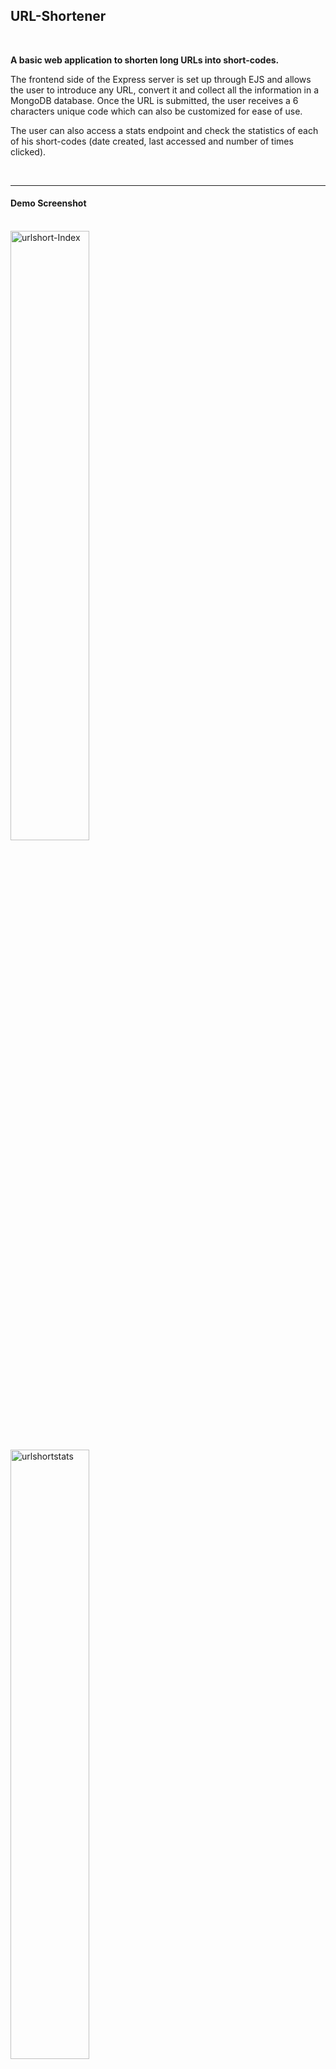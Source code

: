 
<h2> <b>URL-Shortener</b> </h2>

<br>

**A basic web application to shorten long URLs into short-codes.**

The frontend side of the Express server is set up through EJS and allows the user to introduce any URL, convert it and collect all the information in a MongoDB database.
Once the URL is submitted, the user receives a 6 characters unique code which can also be customized for ease of use.

The user can also access a stats endpoint and check the statistics of each of his short-codes (date created, last accessed and number of times clicked). 

<br>
<hr>


<h4> <b> Demo Screenshot </b> </h4>
<br>

<img src="https://i.ibb.co/5Wh8mKw/urlshort-Index.png" alt="urlshort-Index" border="0" width="50%">
<img src="https://i.ibb.co/yN5ZbPn/urlshortstats.png" alt="urlshortstats" border="0" width="50%">
<img src="https://i.ibb.co/Q9pTrY3/urlshortcustomize.png" alt="urlshortcustomize" border="0" width="50%">


<hr>

<h4> <b> Technologies used </b> </h4>

<ul> 
  <li>NodeJs</li>
  <li>Express</li>
  <li>Mongoose</li>
  <li>EJS</li>
  <li>Momentjs</li>
  <li>Robo 3T</li>
</ul>
<br>
<hr>

<h4><b> Contributing </b> </h4>
<p> Pull requests are more than welcome. There's lots of room for improvements to be made.</p>
<p> Open issues for feedback, requesting features, reporting bugs or discussing ideas. </p> 
